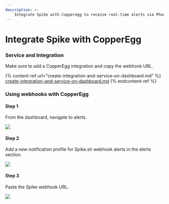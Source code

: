 ```yaml
---
description: >-
    Integrate Spike with Copperegg to receive real-time alerts via Phone calls, SMS, Slack, MS Teams, and more for monitoring and cloud optimisation events.
---
```


# Integrate Spike with CopperEgg

### Service and Integration

Make sure to add a CopperEgg integration and copy the webhook URL.

{% content-ref url="create-integration-and-service-on-dashboard.md" %}
[create-integration-and-service-on-dashboard.md](create-integration-and-service-on-dashboard.md)
{% endcontent-ref %}



### Using webhooks with CopperEgg

#### Step 1

From the dashboard, navigate to alerts.&#x20;

![](<../.gitbook/assets/image (43) (1).png>)

####

#### Step 2

Add a new notification profile for Spike.sh webhook alerts in the alerts section.

![](<../.gitbook/assets/image (102).png>)

####

#### Step 3

Paste the Spike webhook URL.

![](<../.gitbook/assets/image (103).png>)

